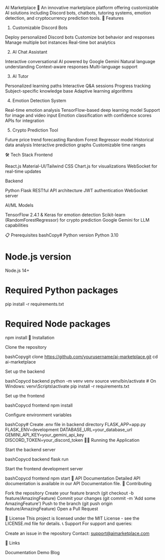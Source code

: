 AI Marketplace 🤖
An innovative marketplace platform offering customizable AI solutions including Discord bots, chatbots, tutoring systems, emotion detection, and cryptocurrency prediction tools.
🌟 Features
1. Customizable Discord Bots

Deploy personalized Discord bots
Customize bot behavior and responses
Manage multiple bot instances
Real-time bot analytics

2. AI Chat Assistant

Interactive conversational AI powered by Google Gemini
Natural language understanding
Context-aware responses
Multi-language support

3. AI Tutor

Personalized learning paths
Interactive Q&A sessions
Progress tracking
Subject-specific knowledge base
Adaptive learning algorithms

4. Emotion Detection System

Real-time emotion analysis
TensorFlow-based deep learning model
Support for image and video input
Emotion classification with confidence scores
APIs for integration

5. Crypto Prediction Tool

Future price trend forecasting
Random Forest Regressor model
Historical data analysis
Interactive prediction graphs
Customizable time ranges

🛠️ Tech Stack
Frontend

React.js
Material-UI/Tailwind CSS
Chart.js for visualizations
WebSocket for real-time updates

Backend

Python Flask
RESTful API architecture
JWT authentication
WebSocket server

AI/ML Models

TensorFlow 2.4.1 & Keras for emotion detection
Scikit-learn (RandomForestRegressor) for crypto prediction
Google Gemini for LLM capabilities

📋 Prerequisites
bashCopy# Python version
Python 3.10

# Node.js version
Node.js 14+

# Required Python packages
pip install -r requirements.txt

# Required Node packages
npm install
🚀 Installation

Clone the repository

bashCopygit clone https://github.com/yourusername/ai-marketplace.git
cd ai-marketplace

Set up the backend

bashCopycd backend
python -m venv venv
source venv/bin/activate  # On Windows: venv\Scripts\activate
pip install -r requirements.txt

Set up the frontend

bashCopycd frontend
npm install

Configure environment variables

bashCopy# Create .env file in backend directory
FLASK_APP=app.py
FLASK_ENV=development
DATABASE_URL=your_database_url
GEMINI_API_KEY=your_gemini_api_key
DISCORD_TOKEN=your_discord_token
🏃‍♂️ Running the Application

Start the backend server

bashCopycd backend
flask run

Start the frontend development server

bashCopycd frontend
npm start
📝 API Documentation
Detailed API documentation is available in our API Documentation file.
🤝 Contributing

Fork the repository
Create your feature branch (git checkout -b feature/AmazingFeature)
Commit your changes (git commit -m 'Add some AmazingFeature')
Push to the branch (git push origin feature/AmazingFeature)
Open a Pull Request

📜 License
This project is licensed under the MIT License - see the LICENSE.md file for details.
📞 Support
For support and queries:

Create an issue in the repository
Contact: support@aimarketplace.com

🔗 Links

Documentation
Demo
Blog
